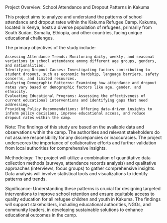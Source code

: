 Project Overview: School Attendance and Dropout Patterns in Kakuma

This project aims to analyze and understand the patterns of school attendance and dropout rates within the Kakuma Refugee Camp. Kakuma, located in Kenya, hosts a diverse population of refugees, primarily from South Sudan, Somalia, Ethiopia, and other countries, facing unique educational challenges.

The primary objectives of the study include:

    Assessing Attendance Trends: Monitoring daily, weekly, and seasonal variations in school attendance among different age groups, genders, and nationalities.
    Identifying Dropout Causes: Investigating factors contributing to student dropout, such as economic hardship, language barriers, safety concerns, and limited resources.
    Analyzing Demographic Patterns: Examining how attendance and dropout rates vary based on demographic factors like age, gender, and ethnicity.
    Evaluating Educational Programs: Assessing the effectiveness of current educational interventions and identifying gaps that need addressing.
    Providing Policy Recommendations: Offering data-driven insights to inform policy decisions, improve educational access, and reduce dropout rates within the camp.

Note: The findings of this study are based on the available data and observations within the camp. The authorities and relevant stakeholders do not assume responsibility for any discrepancies or inaccuracies. The project underscores the importance of collaborative efforts and further validation from local authorities for comprehensive insights.

Methodology:
The project will utilize a combination of quantitative data collection methods (surveys, attendance records analysis) and qualitative approaches (interviews, focus groups) to gather comprehensive insights. Data analysis will involve statistical tools and visualizations to identify patterns and trends.

Significance:
Understanding these patterns is crucial for designing targeted interventions to improve school retention and ensure equitable access to quality education for all refugee children and youth in Kakuma. The findings will support stakeholders, including educational authorities, NGOs, and community leaders, in developing sustainable solutions to enhance educational outcomes in the camp.
